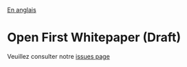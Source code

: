 [En anglais](https://github.com/canada-ca/OS-Advisory_Conseil-SO/blob/master/en/Meetings/2017-12-14.md)

# Open First Whitepaper (Draft)

Veuillez consulter notre [issues page](https://github.com/canada-ca/OS-Advisory_Conseil-SO/issues/11) 
